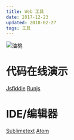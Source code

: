 ```yaml
---
title: Web 工具
date: 2017-12-23
updated: 2018-02-27
tags: 工具
---
```


![油桃](https://hbimg.b0.upaiyun.com/021ad15eeebc35cc694ffb78b1a8f26f677cc9a613cc9-FbYHUf "油桃")

<!--more-->

# 代码在线演示

[Jsfiddle](https://jsfiddle.net/) [Runjs](http://runjs.cn/)

# IDE/编辑器

[Sublimetext](https://www.sublimetext.com/) [Atom](https://atom.io/) 
